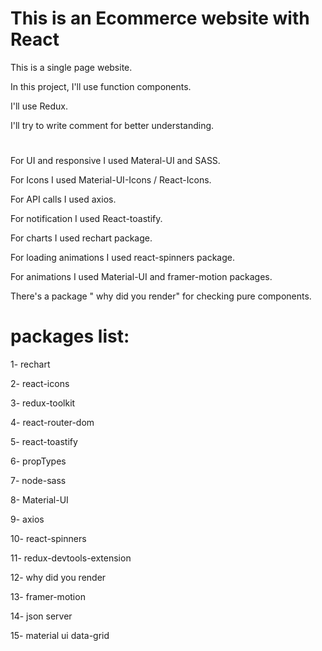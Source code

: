 # This is an Ecommerce website with React
This is a single page website.

In this project, I'll use function components.

I'll use Redux.

I'll try to write comment for better understanding.

#
For UI and responsive I used Materal-UI and SASS.

For Icons I used Material-UI-Icons / React-Icons.

For API calls I used axios.

For notification I used React-toastify.

For charts I used rechart package.

For loading animations I used react-spinners package.

For animations I used Material-UI and framer-motion packages.

There's a package " why did you render" for checking pure components.

# packages list:
1- rechart

2- react-icons

3- redux-toolkit

4- react-router-dom

5- react-toastify

6- propTypes

7- node-sass

8- Material-UI

9- axios

10- react-spinners

11- redux-devtools-extension

12- why did you render

13- framer-motion

14- json server

15- material ui data-grid
